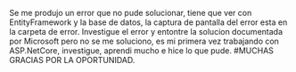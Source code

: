 Se me produjo un error que no pude solucionar, tiene que ver con EntityFramework y la base de datos, la captura de pantalla del error esta en la carpeta de error.
Investigue el error y entontre la solucion documentada por Microsoft pero no se me soluciono, es mi primera vez trabajando con ASP.NetCore, investigue, aprendi mucho e hice lo que pude.
#MUCHAS GRACIAS POR LA OPORTUNIDAD.
